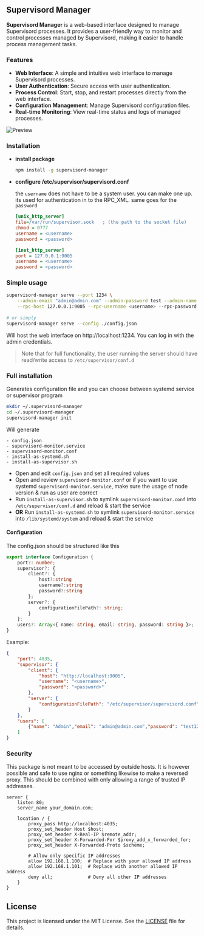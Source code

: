 ## Supervisord Manager

**Supervisord Manager** is a web-based interface designed to manage Supervisord processes. It provides a user-friendly way to monitor and control processes managed by Supervisord, making it easier to handle process management tasks.

### Features

- **Web Interface**: A simple and intuitive web interface to manage Supervisord processes.
- **User Authentication**: Secure access with user authentication.
- **Process Control**: Start, stop, and restart processes directly from the web interface.
- **Configuration Management**: Manage Supervisord configuration files.
- **Real-time Monitoring**: View real-time status and logs of managed processes.

![Preview](https://i.imgur.com/l2DFjuG.gif)

### Installation
- **install package**
    ```bash
    npm install -g supervisord-manager
    ```
- **configure /etc/supervisor/supervisord.conf**
 
    the `username` does not have to be a system user. you can make one up. its used for authentication in to the RPC_XML.
    same goes for the `password`
    ```ini 
    [unix_http_server]
    file=/var/run/supervisor.sock   ; (the path to the socket file)
    chmod = 0777
    username = <username>
    password = <password>
    
    [inet_http_server]
    port = 127.0.0.1:9005
    username = <username>
    password = <password>
    ```
  

### Simple usage
```bash
supervisord-manager serve --port 1234 \
    --admin-email "admin@admin.com" --admin-password test --admin-name Admin \
    --rpc-host 127.0.0.1:9005 --rpc-username <username> --rpc-password <password>
     
# or simply
supervisord-manager serve --config ./config.json
```
Will host the web interface on http://localhost:1234. You can log in with the admin credentials.

> Note that for full functionality, the user running the server should have read/write access to `/etc/supervisor/conf.d`

### Full installation
Generates configuration file and you can choose between systemd service or supervisor program   
```bash
mkdir ~/.supervisord-manager
cd ~/.supervisord-manager
supervisord-manager init
```

Will generate
```
- config.json
- supervisord-monitor.service
- supervisord-monitor.conf
- install-as-systemd.sh
- install-as-supervisor.sh
```

- Open and edit `config.json` and set all required values
- Open and review `supervisord-monitor.conf` or if you want to use systemd `supervisord-monitor.service`, make sure the usage of node version & run as user are correct
- Run `install-as-supervisor.sh` to symlink `supervisord-monitor.conf` into `/etc/supervisor/conf.d` and reload & start the service
- **OR** Run `install-as-systemd.sh` to symlink `supervisord-monitor.service` into `/lib/systemd/system` and reload & start the service


#### Configuration
The config.json should be structured like this
```ts
export interface Configuration {
    port?: number;
    supervisor?: {
        client?: {
            host?:string
            username?:string
            password?:string
        };
        server?: {
            configurationFilePath?: string;
        }
    };
    users?: Array<{ name: string, email: string, password: string }>;
}
```

Example:
```json
{
    "port": 4035,
    "supervisor": {
        "client": {
            "host": "http://localhost:9005",
            "username": "<username>",
            "password": "<password>"
        },
        "server": {
            "configurationFilePath": "/etc/supervisor/supervisord.conf"
        }
    },
    "users": [
        {"name": "Admin","email": "admin@admin.com","password": "test1234"}
    ]
}
```

### Security
This package is not meant to be accessed by outside hosts. 
It is however possible and safe to use nginx or something likewise to make a reversed proxy.
This should be combined with only allowing a range of trusted IP addresses.

```nginx
server {
    listen 80;
    server_name your_domain.com;

    location / {
        proxy_pass http://localhost:4035;
        proxy_set_header Host $host;
        proxy_set_header X-Real-IP $remote_addr;
        proxy_set_header X-Forwarded-For $proxy_add_x_forwarded_for;
        proxy_set_header X-Forwarded-Proto $scheme;

        # Allow only specific IP addresses
        allow 192.168.1.100;  # Replace with your allowed IP address
        allow 192.168.1.101;  # Replace with another allowed IP address
        deny all;             # Deny all other IP addresses
    }
}
```


## License

This project is licensed under the MIT License. See the [LICENSE](LICENSE) file for details.

